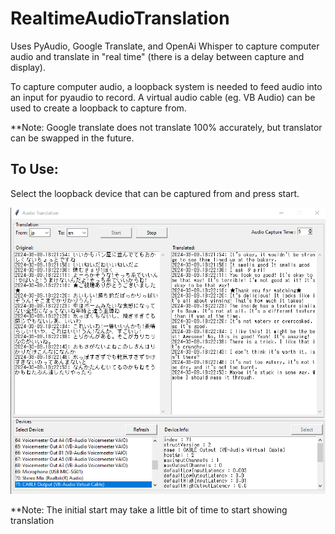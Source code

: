 # RealtimeAudioTranslation
 
Uses PyAudio, Google Translate, and OpenAi Whisper to capture computer audio and translate in "real time" (there is a delay between capture and display).

To capture computer audio, a loopback system is needed to feed audio into an input for pyaudio to record. A virtual audio cable (eg. VB Audio) can be used to create a loopback to capture from.

**Note: Google translate does not translate 100% accurately, but translator can be swapped in the future.

To Use:
----
Select the loopback device that can be captured from and press start.

![alt text](image-1.png)

**Note: The initial start may take a little bit of time to start showing translation
